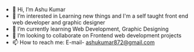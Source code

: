 - 👋 Hi, I’m Ashu Kumar
- 👀 I’m interested in Learning new things and I'm a self taught front end web developer and graphic designer
- 🌱 I’m currently learning Web Development, Graphic Designing
- 💞️ I’m looking to collaborate on Frontend web development projects
- 📫 How to reach me: E-mail- ashukumar872@gmail.com

<!---
Ashu-kumar40/Ashu-kumar40 is a ✨ special ✨ repository because its `README.md` (this file) appears on your GitHub profile.
You can click the Preview link to take a look at your changes.
--->
